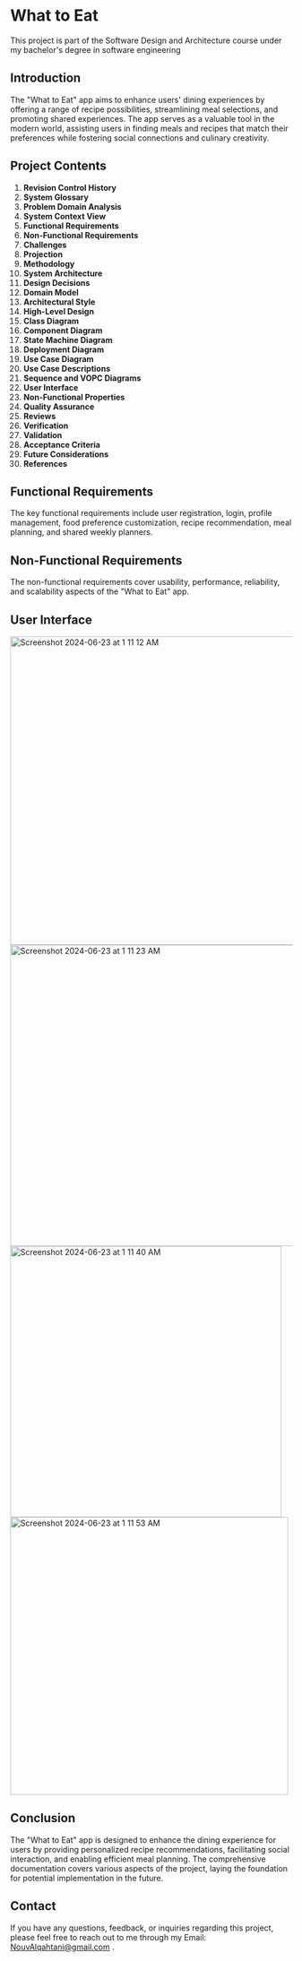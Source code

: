 # What to Eat
This project is part of the Software Design and Architecture course under my bachelor's degree in software engineering

## Introduction
The "What to Eat" app aims to enhance users' dining experiences by offering a range of recipe possibilities, streamlining meal selections, and promoting shared experiences. The app serves as a valuable tool in the modern world, assisting users in finding meals and recipes that match their preferences while fostering social connections and culinary creativity.

## Project Contents
1. **Revision Control History**
2. **System Glossary**
3. **Problem Domain Analysis**
4. **System Context View**
5. **Functional Requirements**
6. **Non-Functional Requirements**
7. **Challenges**
8. **Projection**
9. **Methodology**
10. **System Architecture**
11. **Design Decisions**
12. **Domain Model**
13. **Architectural Style**
14. **High-Level Design**
15. **Class Diagram**
16. **Component Diagram**
17. **State Machine Diagram**
18. **Deployment Diagram**
19. **Use Case Diagram**
20. **Use Case Descriptions**
21. **Sequence and VOPC Diagrams**
22. **User Interface**
23. **Non-Functional Properties**
24. **Quality Assurance**
25. **Reviews**
26. **Verification**
27. **Validation**
28. **Acceptance Criteria**
29. **Future Considerations**
30. **References**

## Functional Requirements
The key functional requirements include user registration, login, profile management, food preference customization, recipe recommendation, meal planning, and shared weekly planners.

## Non-Functional Requirements
The non-functional requirements cover usability, performance, reliability, and scalability aspects of the "What to Eat" app.

## User Interface 

<img width="551" alt="Screenshot 2024-06-23 at 1 11 12 AM" src="https://github.com/NouvBaLQahtani/software-Design-and-Architecture-Project-SWE321/assets/106460665/aa3d499e-c92a-4bf0-8b87-767793017935">

<img width="538" alt="Screenshot 2024-06-23 at 1 11 23 AM" src="https://github.com/NouvBaLQahtani/software-Design-and-Architecture-Project-SWE321/assets/106460665/d82d317c-48f0-4cd2-9f02-e567a878fc56">

<img width="484" alt="Screenshot 2024-06-23 at 1 11 40 AM" src="https://github.com/NouvBaLQahtani/software-Design-and-Architecture-Project-SWE321/assets/106460665/618c78b8-0e92-4794-af88-c6f942eb70ce">


<img width="496" alt="Screenshot 2024-06-23 at 1 11 53 AM" src="https://github.com/NouvBaLQahtani/software-Design-and-Architecture-Project-SWE321/assets/106460665/558d2723-38f5-4ecc-b6b6-07d3667f6077">



## Conclusion
The "What to Eat" app is designed to enhance the dining experience for users by providing personalized recipe recommendations, facilitating social interaction, and enabling efficient meal planning. The comprehensive documentation covers various aspects of the project, laying the foundation for potential implementation in the future.

## Contact
If you have any questions, feedback, or inquiries regarding this project, please feel free to reach out to me through my Email: NouvAlqahtani@gmail.com .

